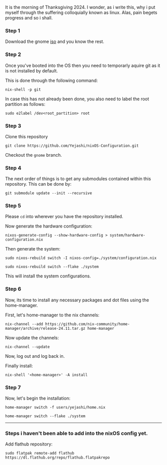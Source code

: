 It is the morning of Thanksgiving 2024. I wonder, as i write this, why i put myself through the suffering colloquially known as linux. Alas, pain begets progress and so i shall.

### Step 1
Download the gnome [iso](https://nixos.org/download/#nixos-iso) and you know the rest.

### Step 2
Once you've booted into the OS then you need to temporarly aquire git as it is not installed by default. 

This is done through the following command: 
```
nix-shell -p git
```

In case this has not already been done, you also need to label the root partition as follows: 
```
sudo e2label /dev<root_partition> root
```

### Step 3
Clone this repository 
```
git clone https://github.com/Yejashi/nixOS-Configuration.git
```

Checkout the `gnome` branch.

### Step 4
The next order of things is to get any submodules contained within this repository. This can be done by:
```
git submodule update --init --recursive
```

### Step 5
Please `cd` into wherever you have the repository installed.

Now generate the hardware configuration:
```
nixos-generate-config --show-hardware-config > system/hardware-configuration.nix
```

Then generate the system:
```
sudo nixos-rebuild switch -I nixos-config=./system/configuration.nix
```

```
sudo nixos-rebuild switch --flake ./system
```


This will install the system configurations.

### Step 6
Now, its time to install any necessary packages and dot files using the home-manager.

First, let's home-manager to the nix channels: 
```
nix-channel --add https://github.com/nix-community/home-manager/archive/release-24.11.tar.gz home-manager
```

Now update the channels: 
```
nix-channel --update
```

Now, log out and log back in.

Finally install: 
```
nix-shell '<home-manager>' -A install
```

### Step 7
Now, let's begin the installation: 
```
home-manager switch -f users/yejashi/home.nix
```

```
home-manager switch --flake ./system
```
***

### Steps i haven't been able to add into the nixOS config yet.

Add flathub repository:
```
sudo flatpak remote-add flathub https://dl.flathub.org/repo/flathub.flatpakrepo
```

